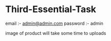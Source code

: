 # Third-Essential-Task

email :- admin@admin.com
password :- admin

image of product will take some time to uploads

